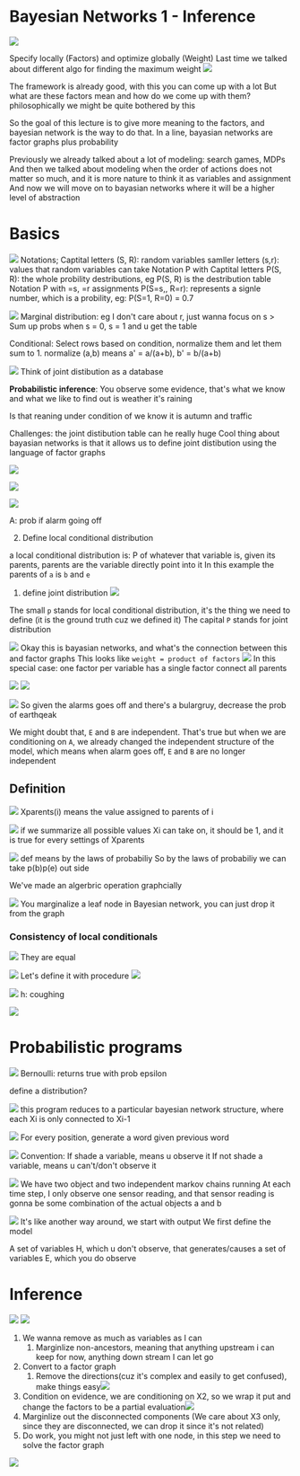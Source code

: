 # Bayesian Networks 1 - Inference
![](2024-05-14-17-29-31.png)

Specify locally (Factors) and optimize globally (Weight)
Last time we talked about different algo for finding the maximum weight 
![](2024-05-14-17-32-03.png)

The framework is already good, with this you can come up with a lot
But what are these factors mean and how do we come up with them?
philosophically we might be quite bothered by this

So the goal of this lecture is to give more meaning to the factors, and bayesian network is the way to do that.
In a line, bayasian networks are factor graphs plus probability

Previously we already talked about a lot of modeling: search games, MDPs
And then we talked about modeling when the order of actions does not matter so much, and it is more nature to think it as variables and assignment
And now we will move on to bayasian networks where it will be a higher level of abstraction

# Basics
![](2024-05-14-17-44-06.png)
Notations;
Captital letters (S, R): random variables
samller letters (s,r): values that random variables can take
Notation P with Captital letters P(S, R): the whole probility destributions, eg P(S, R) is the destribution table
Notation P with =s, =r assignments P(S=s,, R=r): represents a signle number, which is a probility, eg: P(S=1, R=0) = 0.7

![](2024-05-14-17-51-28.png)
Marginal distribution:
eg I don't care about r, just wanna focus on s > 
Sum up probs when s = 0, s = 1 and u get the table

Conditional:
Select rows based on condition, normalize them and let them sum to 1.
normalize (a,b) means a' = a/(a+b), b' = b/(a+b)

![](2024-05-14-17-55-55.png)
Think of joint distibution as a database

**Probabilistic inference**:
You observe some evidence, that's what we know
and what we like to find out is weather it's raining

Is that reaning under condition of we know it is autumn and traffic 

Challenges:
the joint distibution table can he really huge
Cool thing about bayasian networks is that it allows us to define joint distibution using the language of factor graphs


![](2024-05-15-10-55-27.png)

![](2024-05-15-10-58-02.png)

![](2024-05-15-11-03-52.png)

A: prob if alarm going off
 
2. Define local conditional distribution

a local conditional distribution is:
P of whatever that variable is, given its parents, parents are the variable directly point into it
In this example the parents of `a` is `b` and `e`


1. define joint distribution 
   ![](2024-05-15-11-11-03.png)

The small `p` stands for local conditional distribution, it's the thing we need to define (it is the ground truth cuz we defined it)
The capital `P` stands for joint distribution 

![](2024-05-15-11-17-10.png)
Okay this is bayasian networks, and what's the connection between this and factor graphs
This looks like `weight = product of factors`
![](2024-05-15-11-22-26.png)
In this special case:
one factor per variable
has a single factor connect all parents

![](2024-05-15-11-23-42.png)
![](2024-05-15-11-28-03.png)

![](2024-05-15-11-29-26.png)
So given the alarms goes off and there's a bulargruy, decrease the prob of earthqeak

We might doubt that, `E` and `B` are independent. That's true but when we are conditioning on `A`, we already changed the independent structure of the model, which means when alarm goes off, `E` and `B` are no longer independent

## Definition
![](2024-05-15-11-36-32.png)
Xparents(i) means the value assigned to parents of i

![](2024-05-15-11-40-00.png)
if we summarize all possible values Xi can take on, it should be 1, and it is true for every settings of Xparents

![](2024-05-15-14-03-29.png)
def means by the laws of probabiliy
So by the laws of probabiliy we can take p(b)p(e) out side

We've made an algerbric operation graphcially

![](2024-05-15-14-09-36.png)
You marginalize a leaf node in Bayesian network, you can just drop it from the graph

### Consistency of local conditionals
![](2024-05-15-14-46-14.png)
They are equal

![](2024-05-15-14-47-12.png) 
Let's define it with procedure
![](2024-05-15-14-47-58.png)

![](2024-05-15-14-52-08.png)
h: coughing

![](2024-05-15-14-55-23.png)

# Probabilistic programs
![](2024-05-15-14-58-13.png)
Bernoulli: returns true with prob epsilon

define a distribution?

![](2024-05-15-15-05-13.png)
this program reduces to a particular bayesian network structure, where each Xi is only connected to Xi-1

![](2024-05-15-15-12-46.png)
For every position, generate a word given previous word

![](2024-05-15-15-15-47.png)
Convention:
If shade a variable, means u observe it
If not shade a variable, means u can't/don't observe it

![](2024-05-15-15-17-21.png)
We have two object and two independent markov chains running
At each time step, I only observe one sensor reading, and that sensor reading is gonna be some combination of the actual objects a and b

![](2024-05-15-15-29-04.png)
It's like another way around, we start with output
We first define the model

A set of variables H, which u don't observe, that generates/causes a set of variables E, which you do observe

# Inference
![](2024-05-15-15-57-56.png)
![](2024-05-15-16-11-58.png) 
1. We wanna remove as much as variables as I can
   1. Marginlize non-ancestors, meaning that anything upstream i can keep for now, anything down stream I can let go
2. Convert to a factor graph
   1. Remove the directions(cuz it's complex and easily to get confused), make things easy![](2024-05-15-16-07-47.png)
3. Condition on evidence, we are conditioning on X2, so we wrap it put and change the factors to be a partial evaluation![](2024-05-15-16-08-48.png)
4. Marginlize out the disconnected components (We care about X3 only, since they are disconnected, we can drop it since it's not related)
5. Do work, you might not just left with one node, in this step we need to solve the factor graph

![](2024-05-15-16-18-04.png)